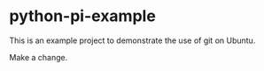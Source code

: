 # python-pi-example
This is an example project to demonstrate the use of git on Ubuntu.

Make a change.